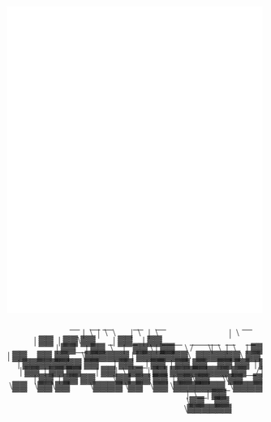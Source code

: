 <div align="center">
 <img class="image" src="header.svg">
</div>

<div align="center" style="width:100%;">
 <pre><span style='font-family: "Lucida Console";line-height: 15px;font-size: 20px;display: inline-block;'>&nbsp;__&nbsp;&nbsp;&nbsp;&nbsp;__&nbsp;__&nbsp;&nbsp;&nbsp;&nbsp;&nbsp;&nbsp;&nbsp;&nbsp;__&nbsp;&nbsp;&nbsp;&nbsp;&nbsp;__&nbsp;&nbsp;&nbsp;&nbsp;&nbsp;&nbsp;&nbsp;&nbsp;&nbsp;&nbsp;&nbsp;&nbsp;&nbsp;&nbsp;&nbsp;&nbsp;&nbsp;&nbsp;&nbsp;&nbsp;&nbsp;&nbsp;&nbsp;&nbsp;&nbsp;&nbsp;&nbsp;&nbsp;&nbsp;&nbsp;__&nbsp;<br>|&nbsp;&nbsp;\&nbsp;&nbsp;|&nbsp;&nbsp;\&nbsp;&nbsp;\&nbsp;&nbsp;&nbsp;&nbsp;&nbsp;&nbsp;|&nbsp;&nbsp;\&nbsp;&nbsp;&nbsp;|&nbsp;&nbsp;\&nbsp;&nbsp;&nbsp;&nbsp;&nbsp;&nbsp;&nbsp;&nbsp;&nbsp;&nbsp;&nbsp;&nbsp;&nbsp;&nbsp;&nbsp;&nbsp;&nbsp;&nbsp;&nbsp;&nbsp;&nbsp;&nbsp;&nbsp;&nbsp;&nbsp;&nbsp;&nbsp;&nbsp;|&nbsp;&nbsp;\<br>|&nbsp;▓▓&nbsp;&nbsp;|&nbsp;▓▓\▓▓&nbsp;&nbsp;&nbsp;&nbsp;&nbsp;_|&nbsp;▓▓_&nbsp;&nbsp;|&nbsp;▓▓____&nbsp;&nbsp;&nbsp;______&nbsp;&nbsp;__&nbsp;&nbsp;&nbsp;&nbsp;__&nbsp;&nbsp;&nbsp;&nbsp;&nbsp;|&nbsp;▓▓<br>|&nbsp;▓▓__|&nbsp;▓▓&nbsp;&nbsp;\&nbsp;&nbsp;&nbsp;&nbsp;|&nbsp;&nbsp;&nbsp;▓▓&nbsp;\&nbsp;|&nbsp;▓▓&nbsp;&nbsp;&nbsp;&nbsp;\&nbsp;/&nbsp;&nbsp;&nbsp;&nbsp;&nbsp;&nbsp;\|&nbsp;&nbsp;\&nbsp;&nbsp;|&nbsp;&nbsp;\&nbsp;&nbsp;&nbsp;&nbsp;|&nbsp;▓▓<br>|&nbsp;▓▓&nbsp;&nbsp;&nbsp;&nbsp;▓▓&nbsp;▓▓&nbsp;&nbsp;&nbsp;&nbsp;&nbsp;\▓▓▓▓▓▓&nbsp;|&nbsp;▓▓▓▓▓▓▓\&nbsp;&nbsp;▓▓▓▓▓▓\&nbsp;▓▓&nbsp;&nbsp;|&nbsp;▓▓&nbsp;&nbsp;&nbsp;&nbsp;|&nbsp;▓▓<br>|&nbsp;▓▓▓▓▓▓▓▓&nbsp;▓▓&nbsp;&nbsp;&nbsp;&nbsp;&nbsp;&nbsp;|&nbsp;▓▓&nbsp;__|&nbsp;▓▓&nbsp;&nbsp;|&nbsp;▓▓&nbsp;▓▓&nbsp;&nbsp;&nbsp;&nbsp;▓▓&nbsp;▓▓&nbsp;&nbsp;|&nbsp;▓▓&nbsp;&nbsp;&nbsp;&nbsp;&nbsp;\▓▓<br>|&nbsp;▓▓&nbsp;&nbsp;|&nbsp;▓▓&nbsp;▓▓&nbsp;&nbsp;&nbsp;&nbsp;&nbsp;&nbsp;|&nbsp;▓▓|&nbsp;&nbsp;\&nbsp;▓▓&nbsp;&nbsp;|&nbsp;▓▓&nbsp;▓▓▓▓▓▓▓▓&nbsp;▓▓__/&nbsp;▓▓&nbsp;&nbsp;&nbsp;&nbsp;&nbsp;__&nbsp;<br>|&nbsp;▓▓&nbsp;&nbsp;|&nbsp;▓▓&nbsp;▓▓&nbsp;&nbsp;&nbsp;&nbsp;&nbsp;&nbsp;&nbsp;\▓▓&nbsp;&nbsp;▓▓&nbsp;▓▓&nbsp;&nbsp;|&nbsp;▓▓\▓▓&nbsp;&nbsp;&nbsp;&nbsp;&nbsp;\\▓▓&nbsp;&nbsp;&nbsp;&nbsp;▓▓&nbsp;&nbsp;&nbsp;&nbsp;|&nbsp;&nbsp;\<br>&nbsp;\▓▓&nbsp;&nbsp;&nbsp;\▓▓\▓▓&nbsp;&nbsp;&nbsp;&nbsp;&nbsp;&nbsp;&nbsp;&nbsp;\▓▓▓▓&nbsp;\▓▓&nbsp;&nbsp;&nbsp;\▓▓&nbsp;\▓▓▓▓▓▓▓_\▓▓▓▓▓▓▓&nbsp;&nbsp;&nbsp;&nbsp;&nbsp;\▓▓<br>&nbsp;&nbsp;&nbsp;&nbsp;&nbsp;&nbsp;&nbsp;&nbsp;&nbsp;&nbsp;&nbsp;&nbsp;&nbsp;&nbsp;&nbsp;&nbsp;&nbsp;&nbsp;&nbsp;&nbsp;&nbsp;&nbsp;&nbsp;&nbsp;&nbsp;&nbsp;&nbsp;&nbsp;&nbsp;&nbsp;&nbsp;&nbsp;&nbsp;&nbsp;&nbsp;&nbsp;&nbsp;&nbsp;&nbsp;&nbsp;&nbsp;&nbsp;&nbsp;&nbsp;|&nbsp;&nbsp;\__|&nbsp;▓▓&nbsp;&nbsp;&nbsp;&nbsp;&nbsp;&nbsp;&nbsp;&nbsp;<br>&nbsp;&nbsp;&nbsp;&nbsp;&nbsp;&nbsp;&nbsp;&nbsp;&nbsp;&nbsp;&nbsp;&nbsp;&nbsp;&nbsp;&nbsp;&nbsp;&nbsp;&nbsp;&nbsp;&nbsp;&nbsp;&nbsp;&nbsp;&nbsp;&nbsp;&nbsp;&nbsp;&nbsp;&nbsp;&nbsp;&nbsp;&nbsp;&nbsp;&nbsp;&nbsp;&nbsp;&nbsp;&nbsp;&nbsp;&nbsp;&nbsp;&nbsp;&nbsp;&nbsp;&nbsp;\▓▓&nbsp;&nbsp;&nbsp;&nbsp;▓▓&nbsp;&nbsp;&nbsp;&nbsp;&nbsp;&nbsp;&nbsp;&nbsp;<br>&nbsp;&nbsp;&nbsp;&nbsp;&nbsp;&nbsp;&nbsp;&nbsp;&nbsp;&nbsp;&nbsp;&nbsp;&nbsp;&nbsp;&nbsp;&nbsp;&nbsp;&nbsp;&nbsp;&nbsp;&nbsp;&nbsp;&nbsp;&nbsp;&nbsp;&nbsp;&nbsp;&nbsp;&nbsp;&nbsp;&nbsp;&nbsp;&nbsp;&nbsp;&nbsp;&nbsp;&nbsp;&nbsp;&nbsp;&nbsp;&nbsp;&nbsp;&nbsp;&nbsp;&nbsp;&nbsp;\▓▓▓▓▓▓&nbsp;&nbsp;&nbsp;&nbsp;&nbsp;&nbsp;&nbsp;&nbsp;&nbsp;<br></spa></pre>
</div>
                                              
